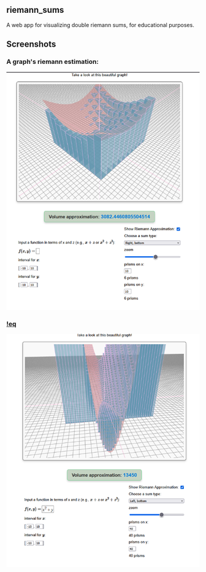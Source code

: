 
## riemann_sums
A web app for visualizing double riemann sums, for educational purposes.


## Screenshots 
### A graph's riemann estimation:
![a peculiar graph](https://raw.githubusercontent.com/unhappygirl/riemann_sums/refs/heads/master/ss1.png)
### [!eq](https://latex.codecogs.com/svg.image?&space;x^2&plus;y)
![another peculiar graph](https://raw.githubusercontent.com/unhappygirl/riemann_sums/refs/heads/master/ss2.png)

